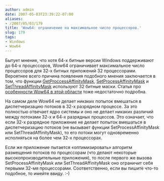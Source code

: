 ```yaml
---
author: admin
date: 2007-05-03T23:39:22-07:00
aliases:
- /2007/05/03/179
title: 'Wow64: ограничение на максимальное число процессоров.'
slug: 179
tags:
- Windows
- Wow64
---
```


Бытует мнение, что хотя 64-х битные версии Windows поддерживают до 64-х процессоров, Wow64 ограничивает максимальное число процессоров для 32-х битных приложений 32 процессорами. Вероятнее всего причина появления подобного мнения заключается в том, что функции [GetProccessAffinityMask](http://msdn2.microsoft.com/en-us/library/ms683213.aspx), [SetProcessAffinityMask](http://msdn2.microsoft.com/en-us/library/ms686223.aspx) и [SetThreadAffinityMask](http://msdn2.microsoft.com/en-us/library/ms686247.aspx)  используют 32 битные маски. Статья про [особенности Wow64 в этой области](http://msdn.microsoft.com/library/default.asp?url=/library/en-us/win64/win64/processor_affinity.asp) тоже недостаточно подробна.

<!--more-->На самом деле Wow64 не делает никаких попыток вмешаться в диспетчеризацию потоков в 32-х разрядном процессе. За это полностью отвечает ядро системы и оно не делает никаких различий между потоками 32-х и 64-х разрядных процессов. Это означает, что если 32-х разрядное приложение не делает попыток вмешаться в диспетчеризацию потоков (не вызывает функции  SetProcessAffinityMask или  SetThreadAffinityMask), то его потоки могут одновременно исполняться на более чем 32-х процессорах. 

Если же приложение пытается «оптимизировать» алгоритм размещения потоков по процессорам (что делают некоторые высокопроизводительные приложения), то после первого же вызова  SetProcessAffinityMask или SetThreadAffinityMask оно ограничит себя первыми 32-мя процессорами. Соответственно, если вы пишите что-то подобное, то имейте ввиду. :-)
